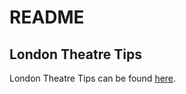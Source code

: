 # README

## London Theatre Tips
London Theatre Tips can be found [here](./theatre-tips/theatre-tips.md).